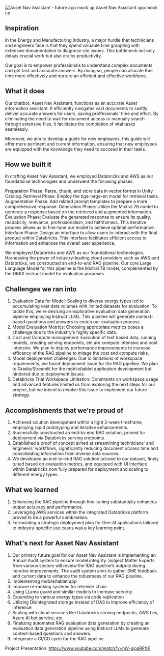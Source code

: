 ![Asset Nav Assistant - future app mock up](https://github.com/nagusubra/databricks_hackathon_2024/assets/52630559/de49baaa-b123-4172-91a3-160586141e70)
Asset Nav Assistant app mock up

## Inspiration

In the Energy and Manufacturing industry, a major hurdle that technicians and engineers face is that they spend valuable time grappling with extensive documentation to diagnose site issues. This bottleneck not only delays crucial work but also drains productivity. 

Our goal is to empower professionals to understand complex documents and get fast and accurate answers. By doing so, people can allocate their time more effectively and nurture an efficient and effective workforce.


## What it does

Our chatbot, Asset Nav Assistant, functions as an accurate Asset information assistant. It efficiently navigates vast documents to swiftly deliver accurate answers for users, saving proffesionals' time and effort. By eliminating the need to wait for document access or manually search through extensive files, it facilitates the completion of vital tasks seamlessly.
 
Moreover, we aim to develop a guide for new employees, this guide will offer more pertinent and current information, ensuring that new employees are equipped with the knowledge they need to succeed in their tasks.


## How we built it

In crafting Asset Nav Assistant, we employed Databricks and AWS as our foundational technologies and underwent the following phases:
 
Preparation Phase: Parse, chunk, and store data in vector format in Unity Catalog.
Retrieval Phase: Employ the bge-large-en model for retrieval tasks.
Augmentation Phase: Add related prompt templates to prepare a more comprehensive response.
Generation Phase: Utilize the Mixtral 7B model to generate a response based on the retrieved and augmented information.
Evaluation Phase: Evaluate the generated response to ensure its quality, readability, relevance, professionalism, and faithfulness. This iterative process allows us to fine-tune our model to achieve optimal performance.
Interface Phase: Design an interface to allow users to interact with the final product within Databricks. This interface facilitates efficient access to information and enhances the overall user experience.

We employed Databricks and AWS as our foundational technologies. Harnessing the power of industry-leading cloud providers such as AWS and Databricks, we constructed an end-to-end RAG pipeline. Our core Large Language Model for this pipeline is the Mixtral 7B model, complemented by the DBRX instruct model for evaluation purposes.


## Challenges we ran into

1. Evaluation Data for Model: Scaling to diverse energy types led to accumulating vast data volumes with limited datasets for evaluation. To tackle this, we're devising an explorative evaluation data generation pipeline employing Instruct LLMs. This pipeline will generate context-based questions and answers to enrich our evaluation process.
2. Model Evaluation Metrics: Choosing appropriate metrics poses a challenge due to the industry's highly specific data.
3. Cost and Compute management: Execution of text based data, running models, creating serving endpoints, etc are compute intensive and cost intensive. We plan to deploy performance improvements to increase efficency of the RAG pipeline to mitage the cost and compute risks.
4. Model deployement challenges: Due to limitations of workspace requirements, we faced deployment issue for the RAG pipeline. We plan to Gradio/Streamlit for the mobile/tablet application development but hindered due to deployment issues.
5. Databricks Trial Workspace Limitation: Constraints on workspace usage and advanced features limited us from exploring the next steps for our project, but we intend to resolve this issue to implement our future strategy.


## Accomplishments that we're proud of

1. Achieved solution development within a tight 2-week timeframe, employing rapid prototyping and iterative enhancements.
2. Successfully constructed an end-to-end RAG solution, primed for deployment via Databricks serving endpoints.
3. Established a proof of concept aimed at streamlining technicians' and engineers' workflows, significantly reducing document access time and consolidating information from diverse data sources.
4. We developed an end-to-end RAG solution tailored to our dataset, finely tuned based on evaluation metrics, and equipped with UI interface within Databricks now fully prepared for deployment and scaling to different energy types.


## What we learned

1. Enhancing the RAG pipeline through fine-tuning substantially enhances output accuracy and performance.
2. Leveraging AWS services within the integrated Databricks platform proved to be a powerful combination.
3. Formulating a strategic deployment plan for Gen-AI applications tailored to industry-specific use cases was a key learning point.



## What's next for Asset Nav Assistant

1. Our primary future goal for our Asset Nav Assistant is implementing an Annual Audit system to ensure model integrity. Subject Matter Experts from various sectors will review the RAG pipeline’s outputs during iterative improvements. The audit system aims to gather SME feedback and current data to enhance the robustness of our RAG pipeline.
2. Implementing mobile/tablet app
3. Improve re-ranking systems for retriever chain
4. Using LLama guard and similar models to increase security
5. Expanding to various energy types via code replication
6. Utilizing Disintegrated storage instead of DAS to improve efficiency of inference
7. Scaling with cloud services like Databricks serving endpoints, AWS Lex, Azure AI bot service, etc.
8. Finalizing automated RAG evaluation data generation by creating an evaluation data generation pipeline using Instruct LLMs to generate context-based questions and answers.
9. Integerate a CI/CD cycle for the RAG pipeline.


Project Presentation: https://www.youtube.com/watch?v=mV-gipsRPXE
